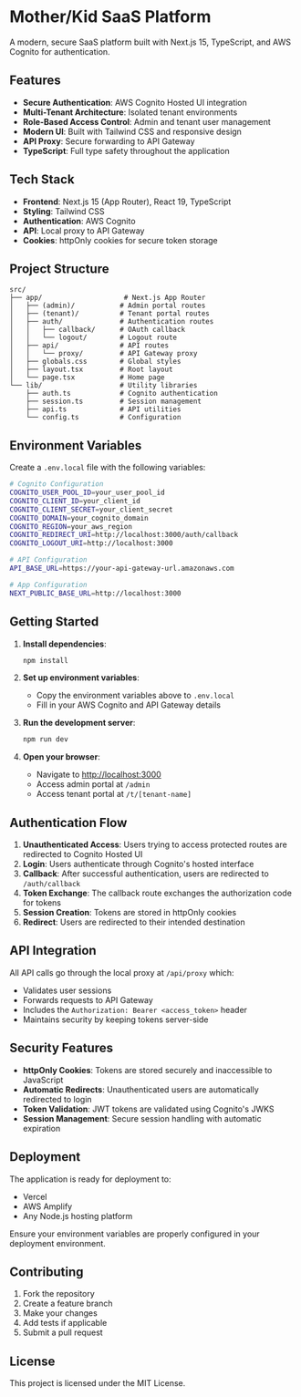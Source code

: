 # Mother/Kid SaaS Platform

A modern, secure SaaS platform built with Next.js 15, TypeScript, and AWS Cognito for authentication.

## Features

- **Secure Authentication**: AWS Cognito Hosted UI integration
- **Multi-Tenant Architecture**: Isolated tenant environments
- **Role-Based Access Control**: Admin and tenant user management
- **Modern UI**: Built with Tailwind CSS and responsive design
- **API Proxy**: Secure forwarding to API Gateway
- **TypeScript**: Full type safety throughout the application

## Tech Stack

- **Frontend**: Next.js 15 (App Router), React 19, TypeScript
- **Styling**: Tailwind CSS
- **Authentication**: AWS Cognito
- **API**: Local proxy to API Gateway
- **Cookies**: httpOnly cookies for secure token storage

## Project Structure

```
src/
├── app/                    # Next.js App Router
│   ├── (admin)/           # Admin portal routes
│   ├── (tenant)/          # Tenant portal routes
│   ├── auth/              # Authentication routes
│   │   ├── callback/      # OAuth callback
│   │   └── logout/        # Logout route
│   ├── api/               # API routes
│   │   └── proxy/         # API Gateway proxy
│   ├── globals.css        # Global styles
│   ├── layout.tsx         # Root layout
│   └── page.tsx           # Home page
└── lib/                   # Utility libraries
    ├── auth.ts            # Cognito authentication
    ├── session.ts         # Session management
    ├── api.ts             # API utilities
    └── config.ts          # Configuration
```

## Environment Variables

Create a `.env.local` file with the following variables:

```bash
# Cognito Configuration
COGNITO_USER_POOL_ID=your_user_pool_id
COGNITO_CLIENT_ID=your_client_id
COGNITO_CLIENT_SECRET=your_client_secret
COGNITO_DOMAIN=your_cognito_domain
COGNITO_REGION=your_aws_region
COGNITO_REDIRECT_URI=http://localhost:3000/auth/callback
COGNITO_LOGOUT_URI=http://localhost:3000

# API Configuration
API_BASE_URL=https://your-api-gateway-url.amazonaws.com

# App Configuration
NEXT_PUBLIC_BASE_URL=http://localhost:3000
```

## Getting Started

1. **Install dependencies**:
   ```bash
   npm install
   ```

2. **Set up environment variables**:
   - Copy the environment variables above to `.env.local`
   - Fill in your AWS Cognito and API Gateway details

3. **Run the development server**:
   ```bash
   npm run dev
   ```

4. **Open your browser**:
   - Navigate to [http://localhost:3000](http://localhost:3000)
   - Access admin portal at `/admin`
   - Access tenant portal at `/t/[tenant-name]`

## Authentication Flow

1. **Unauthenticated Access**: Users trying to access protected routes are redirected to Cognito Hosted UI
2. **Login**: Users authenticate through Cognito's hosted interface
3. **Callback**: After successful authentication, users are redirected to `/auth/callback`
4. **Token Exchange**: The callback route exchanges the authorization code for tokens
5. **Session Creation**: Tokens are stored in httpOnly cookies
6. **Redirect**: Users are redirected to their intended destination

## API Integration

All API calls go through the local proxy at `/api/proxy` which:
- Validates user sessions
- Forwards requests to API Gateway
- Includes the `Authorization: Bearer <access_token>` header
- Maintains security by keeping tokens server-side

## Security Features

- **httpOnly Cookies**: Tokens are stored securely and inaccessible to JavaScript
- **Automatic Redirects**: Unauthenticated users are automatically redirected to login
- **Token Validation**: JWT tokens are validated using Cognito's JWKS
- **Session Management**: Secure session handling with automatic expiration

## Deployment

The application is ready for deployment to:
- Vercel
- AWS Amplify
- Any Node.js hosting platform

Ensure your environment variables are properly configured in your deployment environment.

## Contributing

1. Fork the repository
2. Create a feature branch
3. Make your changes
4. Add tests if applicable
5. Submit a pull request

## License

This project is licensed under the MIT License.
